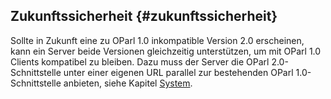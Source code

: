 ## Zukunftssicherheit {#zukunftssicherheit}

Sollte in Zukunft eine zu OParl 1.0 inkompatible Version 2.0 erscheinen, kann ein Server beide Versionen gleichzeitig unterstützen, um mit OParl 1.0 Clients kompatibel zu bleiben. Dazu muss der Server die OParl 2.0-Schnittstelle unter einer eigenen URL parallel zur bestehenden OParl 1.0-Schnittstelle anbieten, siehe Kapitel [System](#system).